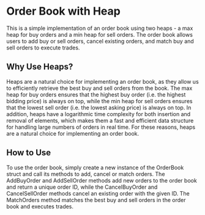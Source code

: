 # Order Book with Heap

This is a simple implementation of an order book using two heaps - a max heap for buy orders and a min heap for sell orders. The order book allows users to add buy or sell orders, cancel existing orders, and match buy and sell orders to execute trades.

## Why Use Heaps?

Heaps are a natural choice for implementing an order book, as they allow us to efficiently retrieve the best buy and sell orders from the book. The max heap for buy orders ensures that the highest buy order (i.e. the highest bidding price) is always on top, while the min heap for sell orders ensures that the lowest sell order (i.e. the lowest asking price) is always on top. In addition, heaps have a logarithmic time complexity for both insertion and removal of elements, which makes them a fast and efficient data structure for handling large numbers of orders in real time. For these reasons, heaps are a natural choice for implementing an order book.

## How to Use

To use the order book, simply create a new instance of the OrderBook struct and call its methods to add, cancel or match orders. The AddBuyOrder and AddSellOrder methods add new orders to the order book and return a unique order ID, while the CancelBuyOrder and CancelSellOrder methods cancel an existing order with the given ID. The MatchOrders method matches the best buy and sell orders in the order book and executes trades.
